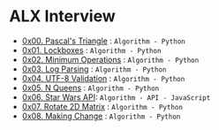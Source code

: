 # ALX Interview
- [0x00. Pascal's Triangle](0x00-pascal_triangle) : `Algorithm - Python`
- [0x01. Lockboxes](0x01-lockboxes) : `Algorithm - Python`
- [0x02. Minimum Operations](0x02-minimum_operations) : `Algorithm - Python`
- [0x03. Log Parsing](0x03-log_parsing) : `Algorithm - Python`
- [0x04. UTF-8 Validation](0x04-utf8_validation) : `Algorithm - Python`
- [0x05. N Queens](0x05-nqueens) : `Algorithm - Python`
- [0x06. Star Wars API](0x06-starwars_api): `Algorithm - API - JavaScript`
- [0x07. Rotate 2D Matrix](0x07-rotate_2d_matrix) : `Algorithm - Python`
- [0x08. Making Change](0x08-making_change) : `Algorithm - Python`
